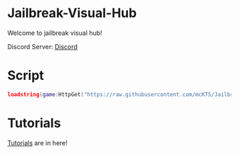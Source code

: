 # Jailbreak-Visual-Hub
Welcome to jailbreak visual hub!

Discord Server: [Discord](https://discord.gg/Bp7wFcZeUn)

# Script
```lua
loadstring(game:HttpGet("https://raw.githubusercontent.com/mcKTS/Jailbreak-Visual-Hub/main/jailbreakVisualHub-Rewrite.lua"))()
```

# Tutorials
[Tutorials](/Tutorials/ModelManager.md) are in here!
